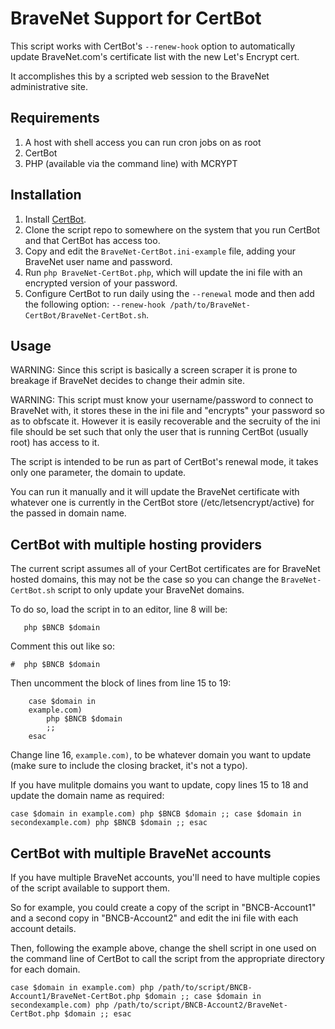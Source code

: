 # BraveNet Support for CertBot

This script works with CertBot's `--renew-hook` option to automatically update BraveNet.com's certificate list with the new Let's Encrypt cert.

It accomplishes this by a scripted web session to the BraveNet administrative site.

## Requirements

1. A host with shell access you can run cron jobs on as root
2. CertBot
3. PHP (available via the command line) with MCRYPT

## Installation

1. Install [CertBot](https://certbot.eff.org/).
2. Clone the script repo to somewhere on the system that you run CertBot and that CertBot has access too.
3. Copy and edit the `BraveNet-CertBot.ini-example` file, adding your BraveNet user name and password.
4. Run `php BraveNet-CertBot.php`, which will update the ini file with an encrypted version of your password.
5. Configure CertBot to run daily using the `--renewal` mode and then add the following option: `--renew-hook /path/to/BraveNet-CertBot/BraveNet-CertBot.sh`.

## Usage

WARNING: Since this script is basically a screen scraper it is prone to breakage if BraveNet decides to change their admin site.  

WARNING: This script must know your username/password to connect to BraveNet with, it stores these in the ini file and "encrypts" your password so as to obfscate it.  However it is easily recoverable and the secruity of the ini file should be set such that only the user that is running CertBot (usually root) has access to it.

The script is intended to be run as part of CertBot's renewal mode, it takes only one parameter, the domain to update.

You can run it manually and it will update the BraveNet certificate with whatever one is currently in the CertBot store (/etc/letsencrypt/active) for the passed in domain name.

## CertBot with multiple hosting providers

The current script assumes all of your CertBot certificates are for BraveNet hosted domains, this may not be the case so you can change the `BraveNet-CertBot.sh` script to only update your BraveNet domains.

To do so, load the script in to an editor, line 8 will be:

`	php $BNCB $domain`

Comment this out like so:

`#	php $BNCB $domain`

Then uncomment the block of lines from line 15 to 19:

```
	case $domain in
	example.com)
		php $BNCB $domain
		;;
	esac
```

Change line 16, `example.com)`, to be whatever domain you want to update (make sure to include the closing bracket, it's not a typo).

If you have mulitple domains you want to update, copy lines 15 to 18 and update the domain name as required:

`
	case $domain in
	example.com)
		php $BNCB $domain
		;;
	case $domain in
	secondexample.com)
		php $BNCB $domain
		;;
	esac
`
## CertBot with multiple BraveNet accounts

If you have multiple BraveNet accounts, you'll need to have multiple copies of the script available to support them.

So for example, you could create a copy of the script in "BNCB-Account1" and a second copy in "BNCB-Account2" and edit the ini file with each account details.

Then, following the example above, change the shell script in one used on the command line of CertBot to call the script from the appropriate directory for each domain.

`
	case $domain in
	example.com)
		php /path/to/script/BNCB-Account1/BraveNet-CertBot.php $domain
		;;
	case $domain in
	secondexample.com)
		php /path/to/script/BNCB-Account2/BraveNet-CertBot.php $domain
		;;
	esac
`
